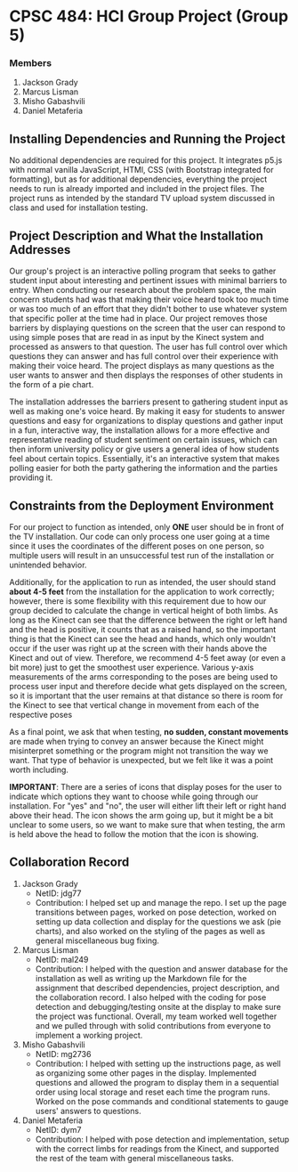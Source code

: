 # CPSC 484: HCI Group Project (Group 5)

### Members

1. Jackson Grady
2. Marcus Lisman
3. Misho Gabashvili
4. Daniel Metaferia

## Installing Dependencies and Running the Project
<p>No additional dependencies are required for this project. It integrates p5.js with normal vanilla JavaScript, HTMl, CSS (with Bootstrap integrated for formatting), but as for additional dependencies, everything the project needs to run is already imported and included in the project files. The project runs as intended by the standard TV upload system discussed in class and used for installation testing.</p>

## Project Description and What the Installation Addresses
<p>Our group's project is an interactive polling program that seeks to gather student input about interesting and pertinent issues with minimal barriers to entry. When conducting our research about the problem space, the main concern students had was that making their voice heard took too much time or was too much of an effort that they didn't bother to use whatever system that specific poller at the time had in place. Our project removes those barriers by displaying questions on the screen that the user can respond to using simple poses that are read in as input by the Kinect system and processed as answers to that question. The user has full control over which questions they can answer and has full control over their experience with making their voice heard. The project displays as many questions as the user wants to answer and then displays the responses of other students in the form of a pie chart.</p>

<p>The installation addresses the barriers present to gathering student input as well as making one's voice heard. By making it easy for students to answer questions and easy for organizations to display questions and gather input in a fun, interactive way, the installation allows for a more effective and representative reading of student sentiment on certain issues, which can then inform university policy or give users a general idea of how students feel about certain topics. Essentially, it's an interactive system that makes polling easier for both the party gathering the information and the parties providing it.</p>

## Constraints from the Deployment Environment
<p>For our project to function as intended, only <b>ONE</b> user should be in front of the TV installation. Our code can only process one user going at a time since it uses the coordinates of the different poses on one person, so multiple users will result in an unsuccessful test run of the installation or unintended behavior.</p>

<p>Additionally, for the application to run as intended, the user should stand <b>about 4-5 feet</b> from the installation for the application to work correctly; however, there is some flexibility with this requirement due to how our group decided to calculate the change in vertical height of both limbs. As long as the Kinect can see that the difference between the right or left hand and the head is positive, it counts that as a raised hand, so the important thing is that the Kinect can see the head and hands, which only wouldn't occur if the user was right up at the screen with their hands above the Kinect and out of view. Therefore, we recommend 4-5 feet away (or even a bit more) just to get the smoothest user experience. Various y-axis measurements of the arms corresponding to the poses are being used to process user input and therefore decide what gets displayed on the screen, so it is important that the user remains at that distance so there is room for the Kinect to see that vertical change in movement from each of the respective poses</p>

<p>As a final point, we ask that when testing, <b>no sudden, constant movements</b> are made when trying to convey an answer because the Kinect might misinterpret something or the program might not transition the way we want. That type of behavior is unexpected, but we felt like it was a point worth including.</p>

<p><b>IMPORTANT</b>: There are a series of icons that display poses for the user to indicate which options they want to choose while going through our installation. For "yes" and "no", the user will either lift their left or right hand above their head. The icon shows the arm going up, but it might be a bit unclear to some users, so we want to make sure that when testing, the arm is held above the head to follow the motion that the icon is showing.</p>

## Collaboration Record

1. Jackson Grady
    - NetID: jdg77
    - Contribution: I helped set up and manage the repo. I set up the page transitions between pages, worked on pose detection, worked on setting up data collection and display for the questions we ask (pie charts), and also worked on the styling of the pages as well as general miscellaneous bug fixing. 
2. Marcus Lisman
    - NetID: mal249
    - Contribution: I helped with the question and answer database for the installation as well as writing up the Markdown file for the assignment that described dependencies, project description, and the collaboration record. I also helped with the coding for pose detection and debugging/testing onsite at the display to make sure the project was functional. Overall, my team worked well together and we pulled through with solid contributions from everyone to implement a working project.
3. Misho Gabashvili
    - NetID: mg2736
    - Contribution: I helped with setting up the instructions page, as well as organizing some other pages in the display. Implemented questions and allowed the program to display them in a sequential order using local storage and reset each time the program runs. Worked on the pose commands and conditional statements to gauge users' answers to questions. 
 4. Daniel Metaferia
    - NetID: dym7
    - Contribution: I helped with pose detection and implementation, setup with the correct limbs for readings from the Kinect, and supported the rest of the team with general miscellaneous tasks. 
